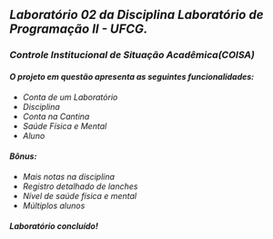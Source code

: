 <b><h2><i> Laboratório 02 da Disciplina Laboratório de Programação II - UFCG.<i></h2></b>

<b><h3>Controle Institucional de Situação Acadêmica(COISA)</h3></b>

<i><h4>O projeto em questão apresenta as seguintes funcionalidades:</h4></i>

* Conta de um Laboratório
* Disciplina
* Conta na Cantina
* Saúde Física e Mental
* Aluno

<i><h4>Bônus:</h4></i>

* Mais notas na disciplina
* Registro detalhado de lanches
* Nível de saúde física e mental
* Múltiplos alunos

<h4><i><b>Laboratório concluído!</b></i></h4>
